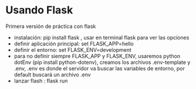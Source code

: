 # Usando Flask

Primera versión de práctica con flask

- instalación: pip install flask , usar en terminal flask para ver las opciones
- definir aplicación principal: set FLASK_APP=hello
- definir el entorno: set FLASK_ENV=development
- para no definir siempre FLASK_APP y FLASK_ENV, usaremos python dotEnv (pip install python-dotenv), creamos los archivos .env-template y .env, .env es donde el servidor va buscar las variables de entorno, por default buscará un archivo .env
- lanzar flash : flask run